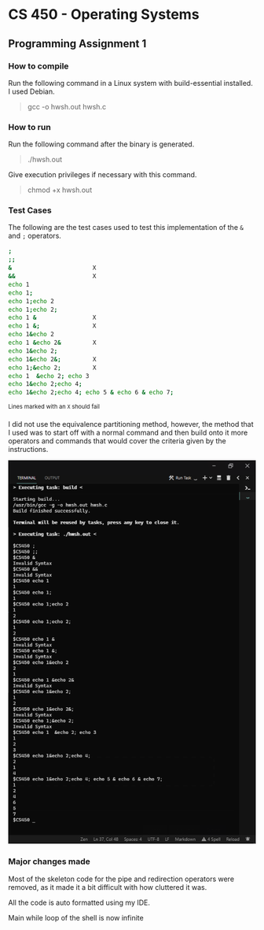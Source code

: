 # CS 450 - Operating Systems
## Programming Assignment 1

### How to compile

Run the following command in a Linux system with build-essential installed.
I used Debian.
> gcc -o hwsh.out hwsh.c

### How to run

Run the following command after the binary is generated.
> ./hwsh.out

Give execution privileges if necessary with this command.
> chmod +x hwsh.out

### Test Cases
The following are the test cases used to test this implementation of the `&` and `;` operators.

``` sh
;
;;
&                       X
&&                      X
echo 1
echo 1;
echo 1;echo 2
echo 1;echo 2;
echo 1 &                X
echo 1 &;               X
echo 1&echo 2
echo 1 &echo 2&         X
echo 1&echo 2;
echo 1&echo 2&;         X
echo 1;&echo 2;         X
echo 1  &echo 2; echo 3
echo 1&echo 2;echo 4;
echo 1&echo 2;echo 4; echo 5 & echo 6 & echo 7;
```
<sup>Lines marked with an `X` should fail</sup>

I did not use the equivalence partitioning method, however, the method that I used was to start off with a normal command and then build onto it more operators and commands that would cover the criteria given by the instructions.

![Test Cases Running](hwshRunning.png "Test Cases Running")

### Major changes made

Most of the skeleton code for the pipe and redirection operators were removed, as it made it a bit difficult with how cluttered it was.

All the code is auto formatted using my IDE.

Main while loop of the shell is now infinite 
